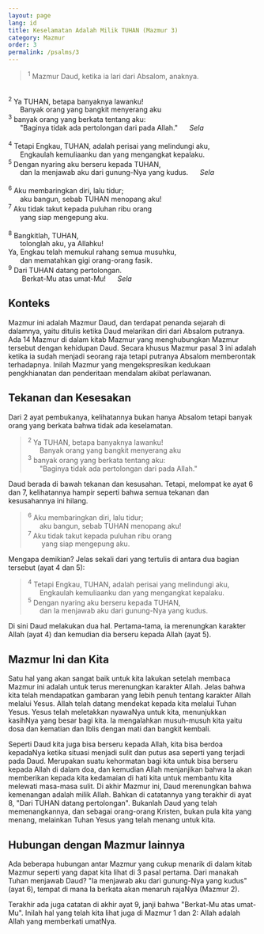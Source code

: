 ```yaml
---
layout: page
lang: id
title: Keselamatan Adalah Milik TUHAN (Mazmur 3)
category: Mazmur
order: 3
permalink: /psalms/3
---
```


><sup>1</sup> Mazmur Daud, ketika ia lari dari Absalom, anaknya.<br />
<br />
<sup>2</sup> Ya TUHAN, betapa banyaknya lawanku!<br />
&nbsp;&nbsp;&nbsp;&nbsp;&nbsp;&nbsp;Banyak orang yang bangkit menyerang aku<br />
<sup>3</sup> banyak orang yang berkata tentang aku:<br />
&nbsp;&nbsp;&nbsp;&nbsp;&nbsp;&nbsp;"Baginya tidak ada pertolongan dari pada Allah."&nbsp;&nbsp;&nbsp;&nbsp;&nbsp;&nbsp;<i>Sela</i><br />
<br />
<sup>4</sup> Tetapi Engkau, TUHAN, adalah perisai yang melindungi aku,<br />
&nbsp;&nbsp;&nbsp;&nbsp;&nbsp;&nbsp;Engkaulah kemuliaanku dan yang mengangkat kepalaku.<br />
<sup>5</sup> Dengan nyaring aku berseru kepada TUHAN, <br />
&nbsp;&nbsp;&nbsp;&nbsp;&nbsp;&nbsp;dan Ia menjawab aku dari gunung-Nya yang kudus.&nbsp;&nbsp;&nbsp;&nbsp;&nbsp;&nbsp;<i>Sela</i><br />
<br />
<sup>6</sup> Aku membaringkan diri, lalu tidur;<br />
&nbsp;&nbsp;&nbsp;&nbsp;&nbsp;&nbsp;aku bangun, sebab TUHAN menopang aku!<br />
<sup>7</sup> Aku tidak takut kepada puluhan ribu orang<br />
&nbsp;&nbsp;&nbsp;&nbsp;&nbsp;&nbsp;yang siap mengepung aku.<br />
<br />
<sup>8</sup> Bangkitlah, TUHAN,<br/>
&nbsp;&nbsp;&nbsp;&nbsp;&nbsp;&nbsp;tolonglah aku, ya Allahku!<br />
Ya, Engkau telah memukul rahang semua musuhku,<br />
&nbsp;&nbsp;&nbsp;&nbsp;&nbsp;&nbsp;dan mematahkan gigi orang-orang fasik.<br />
<sup>9</sup> Dari TUHAN datang pertolongan.<br />
&nbsp;&nbsp;&nbsp;&nbsp;&nbsp;&nbsp; Berkat-Mu atas umat-Mu!&nbsp;&nbsp;&nbsp;&nbsp;&nbsp;&nbsp;<i>Sela</i>

## Konteks

Mazmur ini adalah Mazmur Daud, dan terdapat penanda sejarah di dalamnya, yaitu ditulis ketika Daud melarikan diri dari Absalom putranya. Ada 14 Mazmur di dalam kitab Mazmur yang menghubungkan Mazmur tersebut dengan kehidupan Daud. Secara khusus Mazmur pasal 3 ini adalah ketika ia sudah menjadi seorang raja tetapi putranya Absalom memberontak terhadapnya. Inilah Mazmur yang mengekspresikan kedukaan pengkhianatan dan penderitaan mendalam akibat perlawanan.

## Tekanan dan Kesesakan

Dari 2 ayat pembukanya, kelihatannya bukan hanya Absalom tetapi banyak orang yang berkata bahwa tidak ada keselamatan.

> <sup>2</sup> Ya TUHAN, betapa banyaknya lawanku!<br />
&nbsp;&nbsp;&nbsp;&nbsp;&nbsp;&nbsp;Banyak orang yang bangkit menyerang aku<br />
<sup>3</sup> banyak orang yang berkata tentang aku:<br />
&nbsp;&nbsp;&nbsp;&nbsp;&nbsp;&nbsp;"Baginya tidak ada pertolongan dari pada Allah."

Daud berada di bawah tekanan dan kesusahan. Tetapi, melompat ke ayat 6 dan 7, kelihatannya hampir seperti bahwa semua tekanan dan kesusahannya ini hilang.

> <sup>6</sup> Aku membaringkan diri, lalu tidur;<br />
&nbsp;&nbsp;&nbsp;&nbsp;&nbsp;&nbsp;aku bangun, sebab TUHAN menopang aku!<br />
<sup>7</sup> Aku tidak takut kepada puluhan ribu orang<br />
&nbsp;&nbsp;&nbsp;&nbsp;&nbsp;&nbsp; yang siap mengepung aku.

Mengapa demikian? Jelas sekali dari yang tertulis di antara dua bagian tersebut (ayat 4 dan 5):

> <sup>4</sup> Tetapi Engkau, TUHAN, adalah perisai yang melindungi aku,<br />
&nbsp;&nbsp;&nbsp;&nbsp;&nbsp;&nbsp;Engkaulah kemuliaanku dan yang mengangkat kepalaku.<br />
<sup>5</sup> Dengan nyaring aku berseru kepada TUHAN, <br />
&nbsp;&nbsp;&nbsp;&nbsp;&nbsp;&nbsp;dan Ia menjawab aku dari gunung-Nya yang kudus.

Di sini Daud melakukan dua hal. Pertama-tama, ia merenungkan karakter Allah (ayat 4) dan kemudian dia berseru kepada Allah (ayat 5).

## Mazmur Ini dan Kita

Satu hal yang akan sangat baik untuk kita lakukan setelah membaca Mazmur ini adalah untuk terus merenungkan karakter Allah. Jelas bahwa kita telah mendapatkan gambaran yang lebih penuh tentang karakter Allah melalui Yesus. Allah telah datang mendekat kepada kita melalui Tuhan Yesus. Yesus telah meletakkan nyawaNya untuk kita, menunjukkan kasihNya yang besar bagi kita. Ia mengalahkan musuh-musuh kita yaitu dosa dan kematian dan Iblis dengan mati dan bangkit kembali.

Seperti Daud kita juga bisa berseru kepada Allah, kita bisa berdoa kepadaNya ketika situasi menjadi sulit dan putus asa seperti yang terjadi pada Daud. Merupakan suatu kehormatan bagi kita untuk bisa berseru kepada Allah di dalam doa, dan kemudian Allah menjanjikan bahwa Ia akan memberikan kepada kita kedamaian di hati kita untuk membantu kita melewati masa-masa sulit. Di akhir Mazmur ini, Daud merenungkan bahwa kemenangan adalah milik Allah. Bahkan di catatannya yang terakhir di ayat 8, "Dari TUHAN datang pertolongan". Bukanlah Daud yang telah memenangkannya, dan sebagai orang-orang Kristen, bukan pula kita yang menang, melainkan Tuhan Yesus yang telah menang untuk kita.

## Hubungan dengan Mazmur lainnya
Ada beberapa hubungan antar Mazmur yang cukup menarik di dalam kitab Mazmur seperti yang dapat kita lihat di 3 pasal pertama. Dari manakah Tuhan menjawab Daud? "Ia menjawab aku dari gunung-Nya yang kudus" (ayat 6), tempat di mana Ia berkata akan menaruh rajaNya (Mazmur 2).

Terakhir ada juga catatan di akhir ayat 9, janji bahwa "Berkat-Mu atas umat-Mu". Inilah hal yang telah kita lihat juga di Mazmur 1 dan 2: Allah adalah Allah yang memberkati umatNya.
